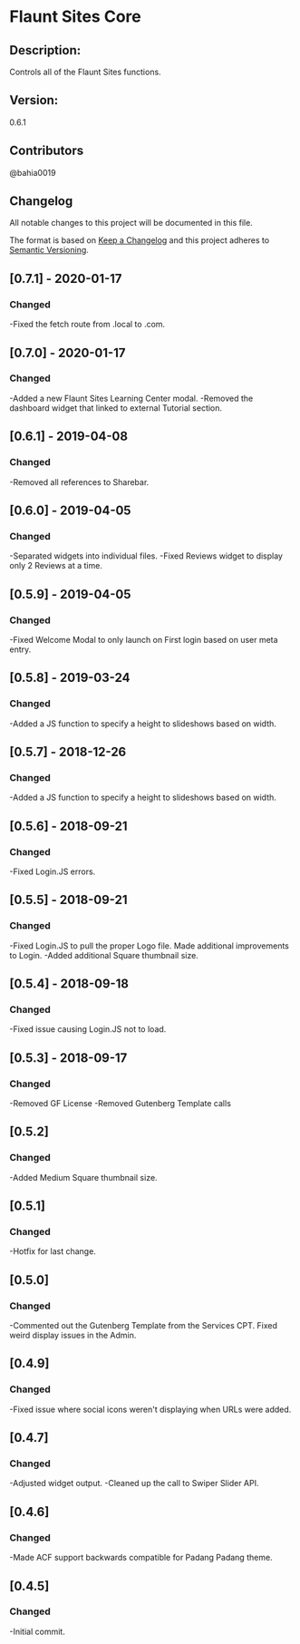 # Flaunt Sites Core

## Description:

Controls all of the Flaunt Sites functions.

## Version:

0.6.1

## Contributors

@bahia0019

## Changelog

All notable changes to this project will be documented in this file.

The format is based on [Keep a Changelog](http://keepachangelog.com/en/1.0.0/)
and this project adheres to [Semantic Versioning](http://semver.org/spec/v2.0.0.html).

## [0.7.1] - 2020-01-17

### Changed

-Fixed the fetch route from .local to .com.

## [0.7.0] - 2020-01-17

### Changed

-Added a new Flaunt Sites Learning Center modal.
-Removed the dashboard widget that linked to external Tutorial section.

## [0.6.1] - 2019-04-08

### Changed

-Removed all references to Sharebar.

## [0.6.0] - 2019-04-05

### Changed

-Separated widgets into individual files.
-Fixed Reviews widget to display only 2 Reviews at a time.

## [0.5.9] - 2019-04-05

### Changed

-Fixed Welcome Modal to only launch on First login based on user meta entry.

## [0.5.8] - 2019-03-24

### Changed

-Added a JS function to specify a height to slideshows based on width.

## [0.5.7] - 2018-12-26

### Changed

-Added a JS function to specify a height to slideshows based on width.

## [0.5.6] - 2018-09-21

### Changed

-Fixed Login.JS errors.

## [0.5.5] - 2018-09-21

### Changed

-Fixed Login.JS to pull the proper Logo file. Made additional improvements to Login.
-Added additional Square thumbnail size.

## [0.5.4] - 2018-09-18

### Changed

-Fixed issue causing Login.JS not to load.

## [0.5.3] - 2018-09-17

### Changed

-Removed GF License
-Removed Gutenberg Template calls

## [0.5.2]

### Changed

-Added Medium Square thumbnail size.

## [0.5.1]

### Changed

-Hotfix for last change.

## [0.5.0]

### Changed

-Commented out the Gutenberg Template from the Services CPT. Fixed weird display issues in the Admin.

## [0.4.9]

### Changed

-Fixed issue where social icons weren't displaying when URLs were added.

## [0.4.7]

### Changed

-Adjusted widget output.
-Cleaned up the call to Swiper Slider API.

## [0.4.6]

### Changed

-Made ACF support backwards compatible for Padang Padang theme.

## [0.4.5]

### Changed

-Initial commit.

